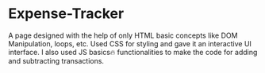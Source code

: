 # Expense-Tracker
A page designed with the help of only HTML basic concepts like DOM Manipulation, loops, etc. Used CSS for styling and gave it an interactive UI interface. I also used JS basics🔥 functionalities to make the code for adding and subtracting transactions.
